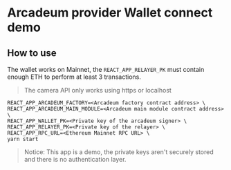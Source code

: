 # Arcadeum provider Wallet connect demo

## How to use

The wallet works on Mainnet, the `REACT_APP_RELAYER_PK` must contain enough ETH to perform at least 3 transactions.

> The camera API only works using https or localhost

```
REACT_APP_ARCADEUM_FACTORY=<Arcadeum factory contract address> \
REACT_APP_ARCADEUM_MAIN_MODULE=<Arcadeum main module contract address> \
REACT_APP_WALLET_PK=<Private key of the arcadeum signer> \
REACT_APP_RELAYER_PK=<Private key of the relayer> \
REACT_APP_RPC_URL=<Ethereum Mainnet RPC URL> \
yarn start
```

> Notice: This app is a demo, the private keys aren't securely stored and there is no authentication layer.
